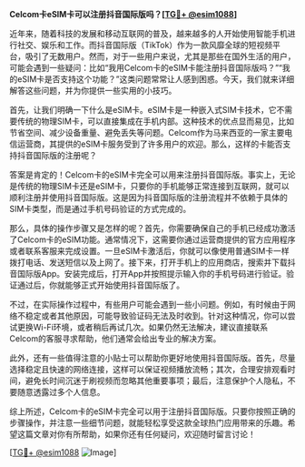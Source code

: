 **Celcom卡eSIM卡可以注册抖音国际版吗？[[TG💪+ @esim1088](https://t.me/s/esim1088)]**

近年来，随着科技的发展和移动互联网的普及，越来越多的人开始使用智能手机进行社交、娱乐和工作。而抖音国际版（TikTok）作为一款风靡全球的短视频平台，吸引了无数用户。然而，对于一些用户来说，尤其是那些在国外生活的用户，可能会遇到一些疑问：比如“我用Celcom卡的eSIM卡能注册抖音国际版吗？”“我的eSIM卡是否支持这个功能？”这类问题常常让人感到困惑。今天，我们就来详细解答这些问题，并为你提供一些实用的小技巧。

首先，让我们明确一下什么是eSIM卡。eSIM卡是一种嵌入式SIM卡技术，它不需要传统的物理SIM卡，可以直接集成在手机内部。这种技术的优点显而易见，比如节省空间、减少设备重量、避免丢失等问题。Celcom作为马来西亚的一家主要电信运营商，其提供的eSIM卡服务受到了许多用户的欢迎。那么，这样的卡能否支持抖音国际版的注册呢？

答案是肯定的！Celcom卡的eSIM卡完全可以用来注册抖音国际版。事实上，无论是传统的物理SIM卡还是eSIM卡，只要你的手机能够正常连接到互联网，就可以顺利注册并使用抖音国际版。这是因为抖音国际版的注册流程并不依赖于具体的SIM卡类型，而是通过手机号码验证的方式完成的。

那么，具体的操作步骤又是怎样的呢？首先，你需要确保自己的手机已经成功激活了Celcom卡的eSIM功能。通常情况下，这需要你通过运营商提供的官方应用程序或者联系客服来完成设置。一旦eSIM卡激活后，你就可以像使用普通SIM卡一样拨打电话、发送短信以及上网了。接下来，打开手机上的应用商店，搜索并下载抖音国际版App。安装完成后，打开App并按照提示输入你的手机号码进行验证。验证通过后，你就能够正式开始使用抖音国际版了。

不过，在实际操作过程中，有些用户可能会遇到一些小问题。例如，有时候由于网络不稳定或者其他原因，可能导致验证码无法及时收到。针对这种情况，你可以尝试更换Wi-Fi环境，或者稍后再试几次。如果仍然无法解决，建议直接联系Celcom的客服寻求帮助，他们通常会给出专业的解决方案。

此外，还有一些值得注意的小贴士可以帮助你更好地使用抖音国际版。首先，尽量选择稳定且快速的网络连接，这样可以保证视频播放流畅；其次，合理安排观看时间，避免长时间沉迷于刷视频而忽略其他重要事项；最后，注意保护个人隐私，不要随意透露过多个人信息。

综上所述，Celcom卡的eSIM卡完全可以用于注册抖音国际版。只要你按照正确的步骤操作，并注意一些细节问题，就能轻松享受这款全球热门应用带来的乐趣。希望这篇文章对你有所帮助，如果你还有任何疑问，欢迎随时留言讨论！

[[TG💪+ @esim1088](https://t.me/s/esim1088) ![Image](https://i.postimg.cc/4NQfJmqS/Snipaste-2025-05-13-00-14-12.png)]